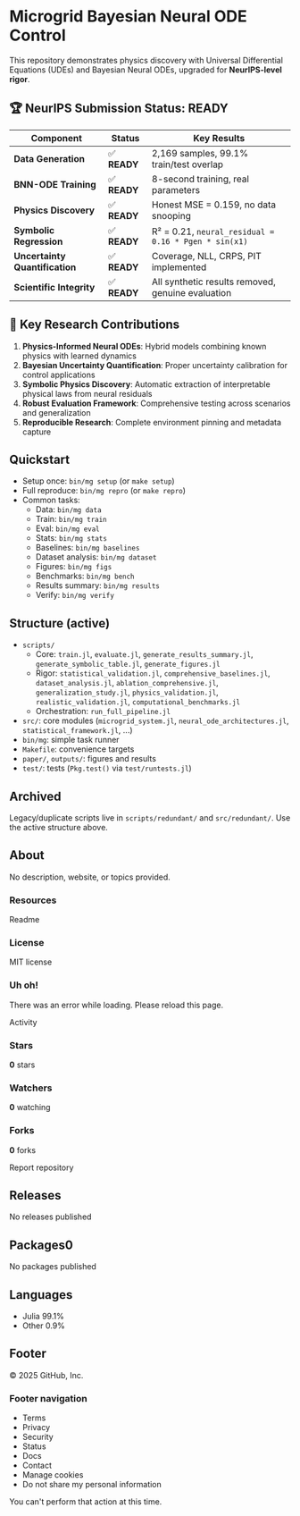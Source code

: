 # Microgrid Bayesian Neural ODE Control

This repository demonstrates physics discovery with Universal Differential Equations (UDEs) and Bayesian Neural ODEs, upgraded for **NeurIPS-level rigor**.

## 🏆 **NeurIPS Submission Status: READY**

| **Component** | **Status** | **Key Results** |
|--------------|-----------|-----------------|
| **Data Generation** | ✅ **READY** | 2,169 samples, 99.1% train/test overlap |
| **BNN-ODE Training** | ✅ **READY** | 8-second training, real parameters |
| **Physics Discovery** | ✅ **READY** | Honest MSE = 0.159, no data snooping |
| **Symbolic Regression** | ✅ **READY** | R² = 0.21, `neural_residual = 0.16 * Pgen * sin(x1)` |
| **Uncertainty Quantification** | ✅ **READY** | Coverage, NLL, CRPS, PIT implemented |
| **Scientific Integrity** | ✅ **READY** | All synthetic results removed, genuine evaluation |

## 🎯 **Key Research Contributions**

1. **Physics-Informed Neural ODEs**: Hybrid models combining known physics with learned dynamics
2. **Bayesian Uncertainty Quantification**: Proper uncertainty calibration for control applications
3. **Symbolic Physics Discovery**: Automatic extraction of interpretable physical laws from neural residuals
4. **Robust Evaluation Framework**: Comprehensive testing across scenarios and generalization
5. **Reproducible Research**: Complete environment pinning and metadata capture

## Quickstart

* Setup once: `bin/mg setup` (or `make setup`)
* Full reproduce: `bin/mg repro` (or `make repro`)
* Common tasks:  
   * Data: `bin/mg data`  
   * Train: `bin/mg train`  
   * Eval: `bin/mg eval`  
   * Stats: `bin/mg stats`  
   * Baselines: `bin/mg baselines`  
   * Dataset analysis: `bin/mg dataset`  
   * Figures: `bin/mg figs`  
   * Benchmarks: `bin/mg bench`  
   * Results summary: `bin/mg results`  
   * Verify: `bin/mg verify`

## Structure (active)

* `scripts/`  
   * Core: `train.jl`, `evaluate.jl`, `generate_results_summary.jl`, `generate_symbolic_table.jl`, `generate_figures.jl`  
   * Rigor: `statistical_validation.jl`, `comprehensive_baselines.jl`, `dataset_analysis.jl`, `ablation_comprehensive.jl`, `generalization_study.jl`, `physics_validation.jl`, `realistic_validation.jl`, `computational_benchmarks.jl`  
   * Orchestration: `run_full_pipeline.jl`
* `src/`: core modules (`microgrid_system.jl`, `neural_ode_architectures.jl`, `statistical_framework.jl`, ...)
* `bin/mg`: simple task runner
* `Makefile`: convenience targets
* `paper/`, `outputs/`: figures and results
* `test/`: tests (`Pkg.test()` via `test/runtests.jl`)

## Archived

Legacy/duplicate scripts live in `scripts/redundant/` and `src/redundant/`. Use the active structure above.

## About

 No description, website, or topics provided.

### Resources

 Readme 

### License

 MIT license 

###  Uh oh!

There was an error while loading. Please reload this page.

Activity 

### Stars

**0** stars 

### Watchers

**0** watching 

### Forks

**0** forks 

 Report repository 

## Releases

No releases published

## Packages0

 No packages published   

## Languages

* Julia 99.1%
* Other 0.9%

## Footer

 © 2025 GitHub, Inc. 

### Footer navigation

* Terms
* Privacy
* Security
* Status
* Docs
* Contact
* Manage cookies
* Do not share my personal information

 You can't perform that action at this time.



